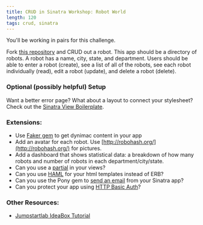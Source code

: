 ```yaml
---
title: CRUD in Sinatra Workshop: Robot World
length: 120
tags: crud, sinatra
---
```


You'll be working in pairs for this challenge.

Fork [this repository](https://github.com/turingschool-examples/robot-world) and CRUD out a robot. This app should be a directory of robots. A robot has a name, city, state, and department. Users should be able to enter a robot (create), see a list of all of the robots, see each robot individually (read), edit a robot (update), and delete a robot (delete).

### Optional (possibly helpful) Setup

Want a better error page? What about a layout to connect your stylesheet? Check out the [Sinatra View Boilerplate](https://github.com/turingschool/challenges/blob/master/sinatra_view_boilerplate.markdown).

### Extensions:

* Use [Faker gem](https://github.com/stympy/faker) to get dynimac content in your app
* Add an avatar for each robot. Use [http://robohash.org/](http://robohash.org/) for pictures.
* Add a dashboard that shows statistical data: a breakdown of how many robots and number of robots in each department/city/state.
* Can you use a [partial](http://www.sinatrarb.com/faq.html#partials) in your views?
* Can you use [HAML](http://haml.info/) for your html templates instead of ERB?
* Can you use the Pony gem to [send an email](http://www.sinatrarb.com/faq.html#email) from your Sinatra app?
* Can you protect your app using [HTTP Basic Auth](http://www.sinatrarb.com/faq.html#auth)?

### Other Resources:

* [Jumpstartlab IdeaBox Tutorial](http://tutorials.jumpstartlab.com/projects/idea_box.html)
